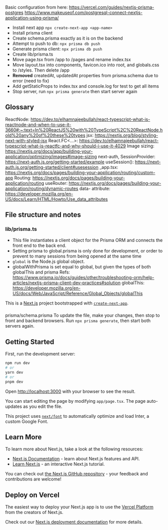 Basic configuration from here: 
https://vercel.com/guides/nextjs-prisma-postgres
https://www.makeuseof.com/postgresql-connect-nextjs-application-using-prisma/

- Install next app `npx create-next-app <app-name>`
- Install prisma client
- Create schema.prisma exactly as it is on the backend
- Attempt to push to db: `npx prisma db push`
- Generate prisma client: `npx prisma db push`
- Create lib/prisma.ts
- Move page.tsx from /app to /pages and rename index.tsx
- Move layout.tsx into components, favicon.ico into root, and globals.css to /styles. Then delete /app
- **Removed** createdAt, updatedAt properties from prisma.schema due to error (need to fix)
- Add getStaticProps to index.tsx and console.log for test to get all items
- Stop server, run `npx prisma generate` then start server again

## Glossary
ReactNode: https://dev.to/elhamnajeebullah/react-typescript-what-is-reactnode-and-when-to-use-it-3660#:~:text=In%20ReactJS%20with%20TypeScript%2C%20ReactNode,hold%20any%20of%20these%20types
jsx: https://nextjs.org/blog/styling-next-with-styled-jsx
React.FC<...>: https://dev.to/elhamnajeebullah/react-typescript-what-is-reactfc-and-why-should-i-use-it-4029
Image sizing: https://nextjs.org/docs/app/building-your-application/optimizing/images#image-sizing
next-auth, SessionProvider: https://next-auth.js.org/getting-started/example
useSession(): https://next-auth.js.org/getting-started/client#usesession
_app.tsx: https://nextjs.org/docs/pages/building-your-application/routing/custom-app
Routing: https://nextjs.org/docs/pages/building-your-application/routing
useRouter: https://nextjs.org/docs/pages/building-your-application/routing/dynamic-routes
data- attribute: https://developer.mozilla.org/en-US/docs/Learn/HTML/Howto/Use_data_attributes


## File structure and notes
### lib/prisma.ts
- This file instantiates a client object for the Prisma ORM and connects the front end to the back end.  
- Setting prisma to global.prisma is only done for development, or order to prevent to many sessions from being opened at the same time
- `global` is the Node.js global object. 
- globalWithPrisma is set equal to global, but given the types of both globalThis and prisma
Refs: 
https://www.prisma.io/docs/guides/other/troubleshooting-orm/help-articles/nextjs-prisma-client-dev-practices#solution
globalThis: https://developer.mozilla.org/en-US/docs/Web/JavaScript/Reference/Global_Objects/globalThis


This is a [Next.js](https://nextjs.org/) project bootstrapped with [`create-next-app`](https://github.com/vercel/next.js/tree/canary/packages/create-next-app).

###
prisma/schema.prisma
To update the file, make your changes, then stop to front and backend browsers. Run `npx prisma generate`, then start both servers again.

## Getting Started

First, run the development server:

```bash
npm run dev
# or
yarn dev
# or
pnpm dev
```

Open [http://localhost:3000](http://localhost:3000) with your browser to see the result.

You can start editing the page by modifying `app/page.tsx`. The page auto-updates as you edit the file.

This project uses [`next/font`](https://nextjs.org/docs/basic-features/font-optimization) to automatically optimize and load Inter, a custom Google Font.

## Learn More

To learn more about Next.js, take a look at the following resources:

- [Next.js Documentation](https://nextjs.org/docs) - learn about Next.js features and API.
- [Learn Next.js](https://nextjs.org/learn) - an interactive Next.js tutorial.

You can check out [the Next.js GitHub repository](https://github.com/vercel/next.js/) - your feedback and contributions are welcome!

## Deploy on Vercel

The easiest way to deploy your Next.js app is to use the [Vercel Platform](https://vercel.com/new?utm_medium=default-template&filter=next.js&utm_source=create-next-app&utm_campaign=create-next-app-readme) from the creators of Next.js.

Check out our [Next.js deployment documentation](https://nextjs.org/docs/deployment) for more details.
